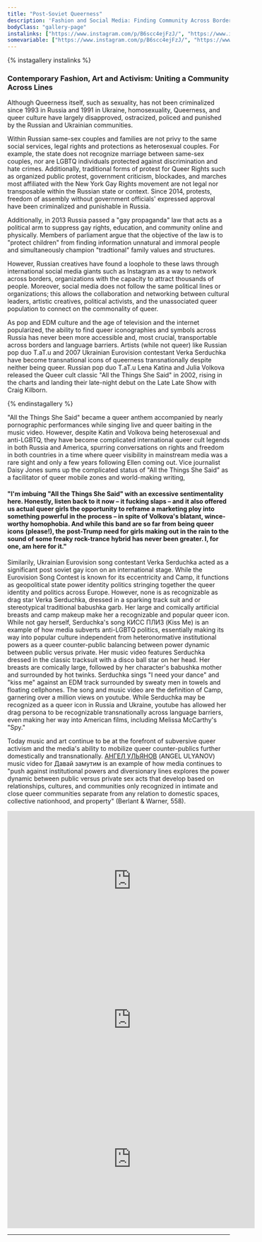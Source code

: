 ```yaml
---
title: "Post-Soviet Queerness"
description: 'Fashion and Social Media: Finding Community Across Borders'
bodyClass: "gallery-page"
instalinks: ["https://www.instagram.com/p/B6scc4ejFzJ/", "https://www.instagram.com/p/CLUBQZknOVc/","https://www.instagram.com/p/CXOqKRFrQMF/", "https://www.instagram.com/p/B6vr2ZQjYJq/","https://www.instagram.com/p/BYvEqoUAqBc/?hl=en","https://www.instagram.com/p/B8tjuYzBUZL/"]
somevariable: ["https://www.instagram.com/p/B6scc4ejFzJ/", "https://www.instagram.com/p/CLUBQZknOVc/","https://www.instagram.com/p/CXOqKRFrQMF/", "https://www.instagram.com/p/B6vr2ZQjYJq/","https://www.instagram.com/p/BYvEqoUAqBc/?hl=en","https://www.instagram.com/p/B8tjuYzBUZL/"]
---
```

{% instagallery instalinks %}
### Contemporary Fashion, Art and Activism: Uniting a Community Across Lines 
Although Queerness itself, such as sexuality, has not been criminalized since 1993 in Russia and 1991 in Ukraine, homosexuality, Queerness, and queer culture have largely disapproved, ostracized, policed and punished by the Russian and Ukrainian communities. 

Within Russian same-sex couples and families are not privy to the same social services, legal rights and protections as heterosexual couples. For example, the state does not recognize marriage between same-sex couples, nor are LGBTQ individuals protected against discrimination and hate crimes. Additionally, traditional forms of protest for Queer Rights such as organized public protest, government criticism, blockades, and marches most affiliated with the New York Gay Rights movement are not legal nor transposable within the Russian state or context. Since 2014, protests, freedom of assembly without government officials' expressed approval have been criminalized and punishable in Russia. 

Additionally, in 2013 Russia passed a "gay propaganda" law that acts as a political arm to suppress gay rights, education, and community online and physically. Members of parliament argue that the objective of the law is to "protect children" from finding information unnatural and immoral people and simultaneously champion "tradtional" family values and structures. 


However, Russian creatives have found a loophole to these laws through international social media giants such as Instagram as a way to network across borders, organizations with the capacity to attract thousands of people. Moreover, social media does not follow the same political lines or organizations; this allows the collaboration and networking between cultural leaders, artistic creatives, political activists, and the unassociated queer population to connect on the commonality of queer. 

As pop and EDM culture and the age of television and the internet popularized, the ability to find queer iconographies and symbols across Russia has never been more accessible and, most crucial, transportable across borders and language barriers. Artists (while not queer) like Russian pop duo T.aT.u and 2007 Ukrainian Eurovision contestant Verka Serduchka have become transnational icons of queerness transnationally despite neither being queer. Russian pop duo T.aT.u Lena Katina and Julia Volkova released the Queer cult classic "All the Things She Said" in 2002, rising in the charts and landing their late-night debut on the Late Late Show with Craig Kilborn. 

{% endinstagallery %}

"All the Things She Said" became a queer anthem accompanied by nearly pornographic performances while singing live and queer baiting in the music video. However, despite Katin and Volkova being heterosexual and anti-LGBTQ, they have become complicated international queer cult legends in both Russia and America, spurring conversations on rights and freedom in both countries in a time where queer visibility in mainstream media was a rare sight and only a few years following Ellen coming out. Vice journalist Daisy Jones sums up the complicated status of "All the Things She Said" as a facilitator of queer mobile zones and world-making writing, 

#### "I'm imbuing "All the Things She Said" with an excessive sentimentality here. Honestly, listen back to it now – it fucking slaps – and it also offered us actual queer girls the opportunity to reframe a marketing ploy into something powerful in the process – in spite of Volkova's blatant, wince-worthy homophobia. And while this band are so far from being queer icons (please!), the post-Trump need for girls making out in the rain to the sound of some freaky rock-trance hybrid has never been greater. I, for one, am here for it." 

Similarily, Ukrainian Eurovision song contestant Verka Serduchka acted as a significant post soviet gay icon on an international stage. While the Eurovision Song Contest is known for its eccentricity and Camp, it functions as geopolitical state power identity politics stringing together the queer identity and politics across Europe. However, none is as recognizable as drag star Verka Serduchka, dressed in a sparking track suit and or stereotypical traditional babushka garb. Her large and comically artificial breasts and camp makeup make her a recognizable and popular queer icon. While not gay herself, Serduchka's song КИСС ПЛИЗ (Kiss Me) is an example of how media subverts anti-LGBTQ politics, essentially making its way into popular culture independent from heteronormative institutional powers as a queer counter-public balancing between power dynamic between public versus private. Her music video features Serduchka dressed in the classic tracksuit with a disco ball star on her head. Her breasts are comically large, followed by her character's babushka mother and surrounded by hot twinks. Serduchka sings "I need your dance" and "kiss me" against an EDM track surrounded by sweaty men in towels and floating cellphones. The song and music video are the definition of Camp, garnering over a million views on youtube. While Serduchka may be recognized as a queer icon in Russia and Ukraine, youtube has allowed her drag persona to be recognizable transnationally across language barriers, even making her way into American films, including Melissa McCarthy's "Spy." 

Today music and art continue to be at the forefront of subversive queer activism and the media's ability to mobilize queer counter-publics further domestically and transnationally. [АНГЕЛ УЛЬЯНОВ](https://www.instagram.com/angel_ulyanov/) (ANGEL ULYANOV)  music video for Давай замутим is an example of how media continues to "push against institutional powers and diversionary lines explores the power dynamic between public versus private sex acts that develop based on relationships, cultures, and communities only recognized in intimate and close queer communities separate from any relation to domestic spaces, collective nationhood, and property" (Berlant & Warner, 558). 

<iframe width="560" height="315" src="https://www.youtube.com/embed/NetBsW8hIok" title="YouTube video player" frameborder="0" allow="accelerometer; autoplay; clipboard-write; encrypted-media; gyroscope; picture-in-picture" allowfullscreen></iframe>

<iframe width="560" height="315" src="https://www.youtube.com/embed/-F-JfWqMG6g" title="YouTube video player" frameborder="0" allow="accelerometer; autoplay; clipboard-write; encrypted-media; gyroscope; picture-in-picture" allowfullscreen></iframe>

<iframe width="560" height="315" src="https://www.youtube.com/embed/UkNq5jZV1_Q" title="YouTube video player" frameborder="0" allow="accelerometer; autoplay; clipboard-write; encrypted-media; gyroscope; picture-in-picture" allowfullscreen></iframe>


---


